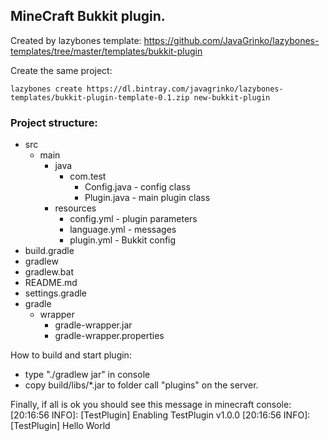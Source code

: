 ## MineCraft Bukkit plugin.
Created by lazybones template: 
https://github.com/JavaGrinko/lazybones-templates/tree/master/templates/bukkit-plugin

Create the same project:
```
lazybones create https://dl.bintray.com/javagrinko/lazybones-templates/bukkit-plugin-template-0.1.zip new-bukkit-plugin
```

### Project structure:
* src
    * main
        * java
            * com.test
                * Config.java - config class
                * Plugin.java - main plugin class
        * resources
            * config.yml - plugin parameters
            * language.yml - messages
            * plugin.yml - Bukkit config
* build.gradle
* gradlew
* gradlew.bat
* README.md
* settings.gradle
* gradle
    * wrapper
        * gradle-wrapper.jar
        * gradle-wrapper.properties
                
How to build and start plugin:
 * type "./gradlew jar" in console
 * copy build/libs/*.jar to folder call "plugins" on the server.
 
Finally, if all is ok you should see this message in minecraft console:
 [20:16:56 INFO]: [TestPlugin] Enabling TestPlugin v1.0.0
 [20:16:56 INFO]: [TestPlugin] Hello World